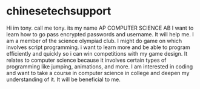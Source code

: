 # chinesetechsupport
Hi im tony. call me tony. its my name
 AP COMPUTER SCIENCE AB 
 I want to learn how to go pass encrypted passwords and username. It will help me. I am a member of the science olympiad club. I might do game on which involves script programming. i want to learn more and be able to program efficiently and quickly so i can win competitions with my game design. It relates to computer science because it involves certain types of programming like jumping, animations, and more. I am interested in coding and want to take a course in computer science in college and deepen my understanding of it. It will be beneficial to me.
